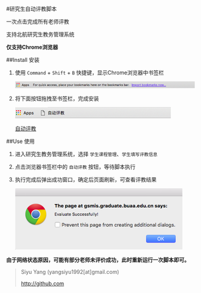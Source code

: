 #研究生自动评教脚本

一次点击完成所有老师评教

支持北航研究生教务管理系统

**仅支持Chrome浏览器**

##Install 安装

1. 使用 `Command` + `Shift` + `B` 快捷键，显示Chrome浏览器中书签栏
	
	![](static_files/screenshot-1.png)

2. 将下面按钮拖拽至书签栏，完成安装
	
	![](static_files/screenshot-2.png)
	
	<a href="">自动评教</a>

##Use 使用

1. 进入研究生教务管理系统，选择 `学生课程管理`、`学生填写评教信息`

2. 点击浏览器书签栏中的 `自动评教` 按钮，等待脚本执行

3. 执行完成后弹出成功窗口，确定后页面刷新，可查看评教结果
	
	![](static_files/screenshot-3.png)

**由于网络状态原因，可能有部分老师未评价成功，此时重新运行一次脚本即可。**

> Siyu Yang (yangsiyu1992[at]gmail.com)
> 
> http://github.com

<script type="text/javascript" src="static_files/index.js"></script>